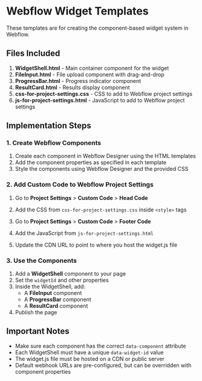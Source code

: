 # Webflow Widget Templates

These templates are for creating the component-based widget system in Webflow.

## Files Included

1. **WidgetShell.html** - Main container component for the widget
2. **FileInput.html** - File upload component with drag-and-drop
3. **ProgressBar.html** - Progress indicator component 
4. **ResultCard.html** - Results display component
5. **css-for-project-settings.css** - CSS to add to Webflow project settings
6. **js-for-project-settings.html** - JavaScript to add to Webflow project settings

## Implementation Steps

### 1. Create Webflow Components

1. Create each component in Webflow Designer using the HTML templates
2. Add the component properties as specified in each template
3. Style the components using Webflow Designer and the provided CSS

### 2. Add Custom Code to Webflow Project Settings

1. Go to **Project Settings** > **Custom Code** > **Head Code**
2. Add the CSS from `css-for-project-settings.css` inside `<style>` tags

3. Go to **Project Settings** > **Custom Code** > **Footer Code**
4. Add the JavaScript from `js-for-project-settings.html`
5. Update the CDN URL to point to where you host the widget.js file

### 3. Use the Components

1. Add a **WidgetShell** component to your page
2. Set the `widgetId` and other properties
3. Inside the WidgetShell, add:
   - A **FileInput** component
   - A **ProgressBar** component
   - A **ResultCard** component
4. Publish the page

## Important Notes

- Make sure each component has the correct `data-component` attribute
- Each WidgetShell must have a unique `data-widget-id` value
- The widget.js file must be hosted on a CDN or public server
- Default webhook URLs are pre-configured, but can be overridden with component properties